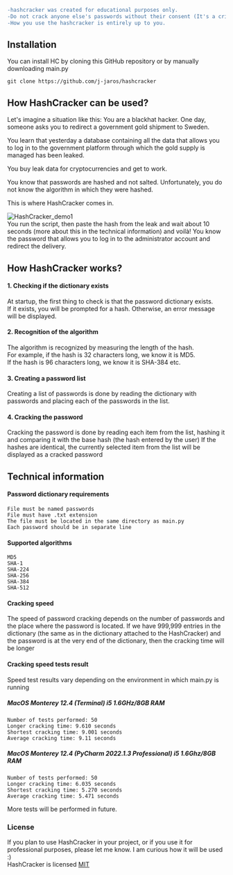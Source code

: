 ```diff
-hashcracker was created for educational purposes only. 
-Do not crack anyone else's passwords without their consent (It's a crime!) 
-How you use the hashcracker is entirely up to you.
```
## Installation
You can install HC by cloning this GitHub repository or by manually downloading main.py
```
git clone https://github.com/j-jaros/hashcracker
```
## How HashCracker can be used?
Let's imagine a situation like this:
You are a blackhat hacker. One day, someone asks you to redirect a government gold shipment to Sweden.

You learn that yesterday a database containing all the data that allows you to log in to the government platform through which the gold supply is managed has been leaked.

You buy leak data for cryptocurrencies and get to work.

You know that passwords are hashed and not salted. Unfortunately, you do not know the algorithm in which they were hashed.

This is where HashCracker comes in.

![HashCracker_demo1](https://i.ibb.co/wrfXfbp/HC1.png)\
You run the script, then paste the hash from the leak and wait about 10 seconds (more about this in the technical information)
and voilà! 
You know the password that allows you to log in to the administrator account and redirect the delivery.

## How HashCracker works?
#### 1. Checking if the dictionary exists
At startup, the first thing to check is that the password dictionary exists.\
If it exists, you will be prompted for a hash.
Otherwise, an error message will be displayed.

#### 2. Recognition of the algorithm
The algorithm is recognized by measuring the length of the hash.\
For example, if the hash is 32 characters long, we know it is MD5.\
If the hash is 96 characters long, we know it is SHA-384 etc.
#### 3. Creating a password list
Creating a list of passwords is done by reading the dictionary with passwords and placing each of the passwords in the list.
#### 4. Cracking the password
Cracking the password is done by reading each item from the list, hashing it and comparing it with the base hash (the hash entered by the user)
If the hashes are identical, the currently selected item from the list will be displayed as a cracked password

## Technical information
#### Password dictionary requirements
```
File must be named passwords
File must have .txt extension
The file must be located in the same directory as main.py
Each password should be in separate line
```
#### Supported algorithms
```
MD5
SHA-1 
SHA-224
SHA-256
SHA-384
SHA-512
```
#### Cracking speed
The speed of password cracking depends on the number of passwords and the place where the password is located.
If we have 999,999 entries in the dictionary (the same as in the dictionary attached to the HashCracker) and the password is at the very end of the dictionary, then the cracking time will be longer
#### Cracking speed tests result
Speed ​​test results vary depending on the environment in which main.py is running
##### MacOS Monterey 12.4 (Terminal) i5 1.6GHz/8GB RAM
```
Number of tests performed: 50
Longer cracking time: 9.610 seconds
Shortest cracking time: 9.001 seconds
Average cracking time: 9.11 seconds
```
##### MacOS Monterey 12.4 (PyCharm 2022.1.3 Professional) i5 1.6Ghz/8GB RAM
```
Number of tests performed: 50
Longer cracking time: 6.035 seconds
Shortest cracking time: 5.270 seconds
Average cracking time: 5.471 seconds
```
More tests will be performed in future.

### License
If you plan to use HashCracker in your project, or if you use it for professional purposes, please let me know. I am curious how it will be used :)\
HashCracker is licensed [MIT](https://github.com/j-jaros/hashcracker/blob/main/LICENSE)

